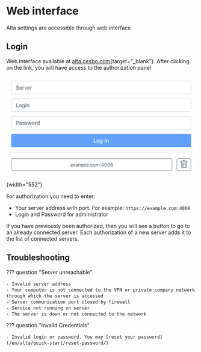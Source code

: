 # Web interface

Alta settings are accessible through web interface

## Login

Web interface available at [alta.cesbo.com](https://alta.cesbo.com){target="_blank"}. After clicking on the link, you will have access to the authorization panel

![Login](login.png){width="552"}

For authorization you need to enter:

- Your server address with port. For example: `https://example.com:4008`
- Login and Password for administrator

If you have previously been authorized, then you will see a button to go to an already connected server. Each authorization of a new server adds it to the list of connected servers.

## Troubleshooting

??? question "Server unreachable"

    - Invalid server address
    - Your computer is not connected to the VPN or private company network through which the server is accessed
    - Server communication port closed by firewall
    - Service not running on server
    - The server is down or not connected to the network


??? question "Invalid Credentials"

    - Invalid login or password. You may [reset your password](/en/alta/quick-start/reset-password/)
